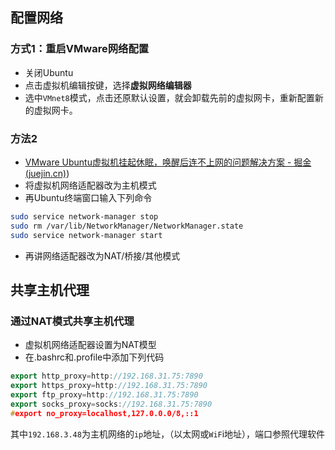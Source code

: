 ## 配置网络
### 方式1：重启VMware网络配置
- 关闭Ubuntu
- 点击虚拟机编辑按键，选择**虚拟网络编辑器**
- 选中`VMnet8`模式，点击还原默认设置，就会卸载先前的虚拟网卡，重新配置新的虚拟网卡。
### 方法2
- [VMware Ubuntu虚拟机挂起休眠，唤醒后连不上网的问题解决方案 - 掘金 (juejin.cn)](https://juejin.cn/post/7057497897910140936))
- 将虚拟机网络适配器改为主机模式
- 再Ubuntu终端窗口输入下列命令
```bash
sudo service network-manager stop
sudo rm /var/lib/NetworkManager/NetworkManager.state 
sudo service network-manager start
```
- 再讲网络适配器改为NAT/桥接/其他模式
## 共享主机代理
### 通过NAT模式共享主机代理
- 虚拟机网络适配器设置为NAT模型
- 在.bashrc和.profile中添加下列代码
```c++
export http_proxy=http://192.168.31.75:7890
export https_proxy=http://192.168.31.75:7890
export ftp_proxy=http://192.168.31.75:7890
export socks_proxy=socks://192.168.31.75:7890
#export no_proxy=localhost,127.0.0.0/8,::1
```

其中`192.168.3.48`为主机网络的`ip`地址，（以太网或`WiF`i地址），端口参照代理软件
